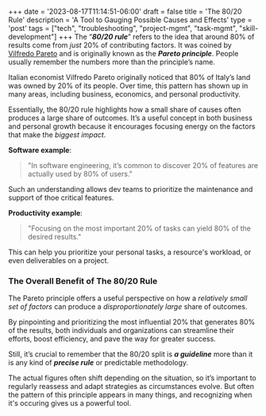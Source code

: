 +++
date = '2023-08-17T11:14:51-06:00'
draft = false
title = 'The 80&#47;20 Rule'
description = 'A Tool to Gauging Possible Causes and Effects'
type = 'post'
tags = ["tech", "troubleshooting", "project-mgmt", "task-mgmt", "skill-development"]
+++
The “***80/20 rule***” refers to the idea that around 80% of results come from *just* 20% of contributing factors. It was coined by [Vilfredo Pareto](https://en.wikipedia.org/wiki/Vilfredo_Pareto) and is originally known as the ***Pareto principle***. People usually remember the numbers more than the principle’s name. <br />

Italian economist Vilfredo Pareto originally noticed that 80% of Italy’s land was owned by 20% of its people. Over time, this pattern has shown up in many areas, including business, economics, and personal productivity. <br />

Essentially, the 80/20 rule highlights how a small share of causes often produces a large share of outcomes. It’s a useful concept in both business and personal growth because it encourages focusing energy on the factors that make the *biggest impact*. <br />

**Software example**: <br /> 

> "In software engineering, it’s common to discover 20% of features are actually used by 80% of users."

Such an understanding allows dev teams to prioritize the maintenance and support of thoe critical features. <br />

**Productivity example**: <br />

> "Focusing on the most important 20% of tasks can yield 80% of the desired results."

This can help you prioritize your personal tasks, a resource's workload, or even deliverables on a project.

### The Overall Benefit of The 80/20 Rule

The Pareto principle offers a useful perspective on how a *relatively small set of factors* can produce a *disproportionately large* share of outcomes. <br />

By pinpointing and prioritizing the most influential 20% that generates 80% of the results, both individuals and organizations can streamline their efforts, boost efficiency, and pave the way for greater success. <br />

Still, it’s crucial to remember that the 80/20 split is ***a guideline*** more than it is any kind of ***precise rule*** or predictable methodology. <br />

The actual figures often shift depending on the situation, so it’s important to regularly reassess and adapt strategies as circumstances evolve.  But often the pattern of this principle appears in many things, and recognizing when it's occuring gives us a powerful tool.